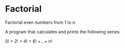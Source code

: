 # Factorial
Factorial even numbers from 1 to n

A program that calculates and prints the following series:

0! + 2! + 4! + 6! +...+ n!
